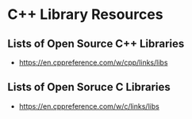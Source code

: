 
# C++ Library Resources

## Lists of Open Source C++ Libraries

- https://en.cppreference.com/w/cpp/links/libs


## Lists of Open Soruce C Libraries

- https://en.cppreference.com/w/c/links/libs

